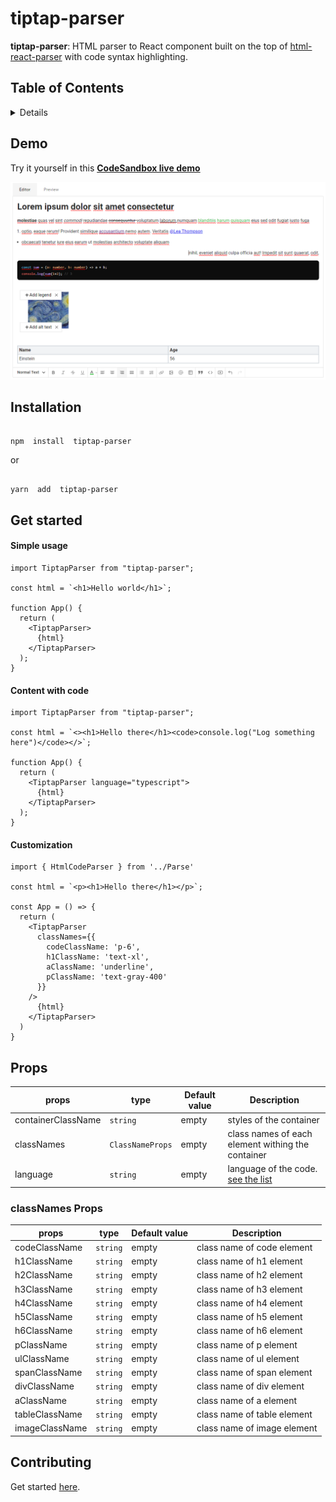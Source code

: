 # tiptap-parser

<p  align="center">

<b>tiptap-parser</b>: HTML parser to React component built on the top of  <a href="https://www.npmjs.com/package/html-react-parser">html-react-parser</a> with code syntax highlighting.

</p>


## Table of Contents

<details>

- [Installation](#installation)

- [Get started](#get-started)

- [Customization](#customization)

- [Props](#props)

- [Contributing](#contributing)

</details>

## Demo

Try it yourself in this **[CodeSandbox live demo](https://codesandbox.io/p/github/tiavina-mika/tiptap-parser-demo)**

<img alt="Screenshot" src="https://github.com/tiavina-mika/mui-tiptap-editor/blob/main/screenshots/screenshot.png" />

## Installation

```shell

npm  install  tiptap-parser

```
or
```shell

yarn  add  tiptap-parser
```


## Get started

#### Simple usage

```tsx
import TiptapParser from "tiptap-parser";

const html = `<h1>Hello world</h1>`;

function App() {
  return (
    <TiptapParser>
      {html}
    </TiptapParser>
  );
}
```

#### Content with code

```tsx
import TiptapParser from "tiptap-parser";

const html = `<><h1>Hello there</h1><code>console.log("Log something here")</code></>`;

function App() {
  return (
    <TiptapParser language="typescript">
      {html}
    </TiptapParser>
  );
}
```

#### Customization

```tsx
import { HtmlCodeParser } from '../Parse'

const html = `<p><h1>Hello there</h1></p>`;

const App = () => {
  return (
    <TiptapParser
      classNames={{
        codeClassName: 'p-6',
        h1ClassName: 'text-xl',
        aClassName: 'underline',
        pClassName: 'text-gray-400'
      }}
    />
      {html}
    </TiptapParser>
  )
}
```

## Props

|props |type                          | Default value                         | Description |
|----------------|-------------------------------|-----------------------------|-----------------------------|
|containerClassName|`string`|empty| styles of the container
|classNames|`ClassNameProps`|empty| class names of each element withing the container
|language|`string`|empty| language of the code. [see the list](https://github.com/wooorm/lowlight?tab=readme-ov-file#data)

### classNames Props
|props |type                          | Default value                         | Description |
|----------------|-------------------------------|-----------------------------|-----------------------------|
|codeClassName|`string`|empty| class name of code element
|h1ClassName|`string`|empty| class name of h1 element
|h2ClassName|`string`|empty| class name of h2 element
|h3ClassName|`string`|empty| class name of h3 element
|h4ClassName|`string`|empty| class name of h4 element
|h5ClassName|`string`|empty| class name of h5 element
|h6ClassName|`string`|empty| class name of h6 element
|pClassName|`string`|empty| class name of p element
|ulClassName|`string`|empty| class name of ul element
|spanClassName|`string`|empty| class name of span element
|divClassName|`string`|empty| class name of div element
|aClassName|`string`|empty| class name of a element
|tableClassName|`string`|empty| class name of table element
|imageClassName|`string`|empty| class name of image element

## Contributing

Get started [here](https://github.com/tiavina-mika/tiptap-parser/blob/main/CONTRIBUTING.md).
